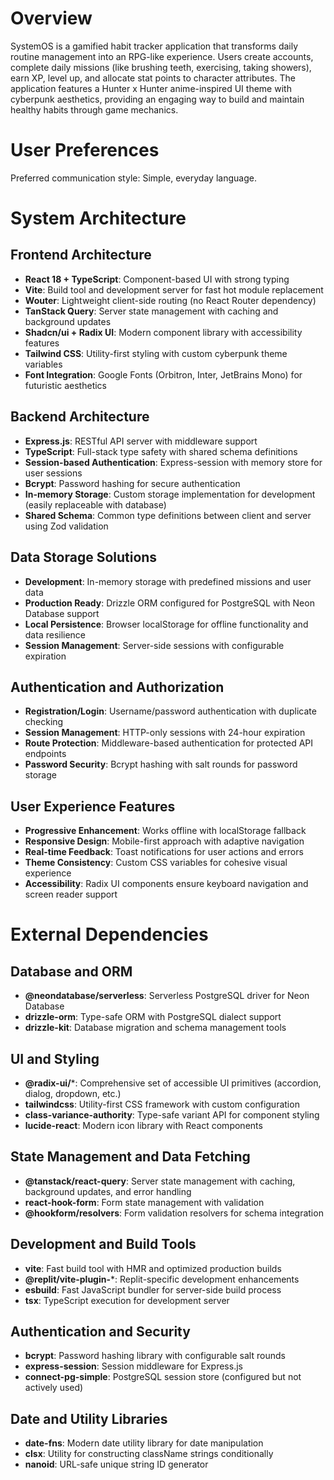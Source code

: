 # Overview

SystemOS is a gamified habit tracker application that transforms daily routine management into an RPG-like experience. Users create accounts, complete daily missions (like brushing teeth, exercising, taking showers), earn XP, level up, and allocate stat points to character attributes. The application features a Hunter x Hunter anime-inspired UI theme with cyberpunk aesthetics, providing an engaging way to build and maintain healthy habits through game mechanics.

# User Preferences

Preferred communication style: Simple, everyday language.

# System Architecture

## Frontend Architecture
- **React 18 + TypeScript**: Component-based UI with strong typing
- **Vite**: Build tool and development server for fast hot module replacement
- **Wouter**: Lightweight client-side routing (no React Router dependency)
- **TanStack Query**: Server state management with caching and background updates
- **Shadcn/ui + Radix UI**: Modern component library with accessibility features
- **Tailwind CSS**: Utility-first styling with custom cyberpunk theme variables
- **Font Integration**: Google Fonts (Orbitron, Inter, JetBrains Mono) for futuristic aesthetics

## Backend Architecture
- **Express.js**: RESTful API server with middleware support
- **TypeScript**: Full-stack type safety with shared schema definitions
- **Session-based Authentication**: Express-session with memory store for user sessions
- **Bcrypt**: Password hashing for secure authentication
- **In-memory Storage**: Custom storage implementation for development (easily replaceable with database)
- **Shared Schema**: Common type definitions between client and server using Zod validation

## Data Storage Solutions
- **Development**: In-memory storage with predefined missions and user data
- **Production Ready**: Drizzle ORM configured for PostgreSQL with Neon Database support
- **Local Persistence**: Browser localStorage for offline functionality and data resilience
- **Session Management**: Server-side sessions with configurable expiration

## Authentication and Authorization
- **Registration/Login**: Username/password authentication with duplicate checking
- **Session Management**: HTTP-only sessions with 24-hour expiration
- **Route Protection**: Middleware-based authentication for protected API endpoints
- **Password Security**: Bcrypt hashing with salt rounds for password storage

## User Experience Features
- **Progressive Enhancement**: Works offline with localStorage fallback
- **Responsive Design**: Mobile-first approach with adaptive navigation
- **Real-time Feedback**: Toast notifications for user actions and errors
- **Theme Consistency**: Custom CSS variables for cohesive visual experience
- **Accessibility**: Radix UI components ensure keyboard navigation and screen reader support

# External Dependencies

## Database and ORM
- **@neondatabase/serverless**: Serverless PostgreSQL driver for Neon Database
- **drizzle-orm**: Type-safe ORM with PostgreSQL dialect support
- **drizzle-kit**: Database migration and schema management tools

## UI and Styling
- **@radix-ui/***: Comprehensive set of accessible UI primitives (accordion, dialog, dropdown, etc.)
- **tailwindcss**: Utility-first CSS framework with custom configuration
- **class-variance-authority**: Type-safe variant API for component styling
- **lucide-react**: Modern icon library with React components

## State Management and Data Fetching
- **@tanstack/react-query**: Server state management with caching, background updates, and error handling
- **react-hook-form**: Form state management with validation
- **@hookform/resolvers**: Form validation resolvers for schema integration

## Development and Build Tools
- **vite**: Fast build tool with HMR and optimized production builds
- **@replit/vite-plugin-***: Replit-specific development enhancements
- **esbuild**: Fast JavaScript bundler for server-side build process
- **tsx**: TypeScript execution for development server

## Authentication and Security
- **bcrypt**: Password hashing library with configurable salt rounds
- **express-session**: Session middleware for Express.js
- **connect-pg-simple**: PostgreSQL session store (configured but not actively used)

## Date and Utility Libraries
- **date-fns**: Modern date utility library for date manipulation
- **clsx**: Utility for constructing className strings conditionally
- **nanoid**: URL-safe unique string ID generator